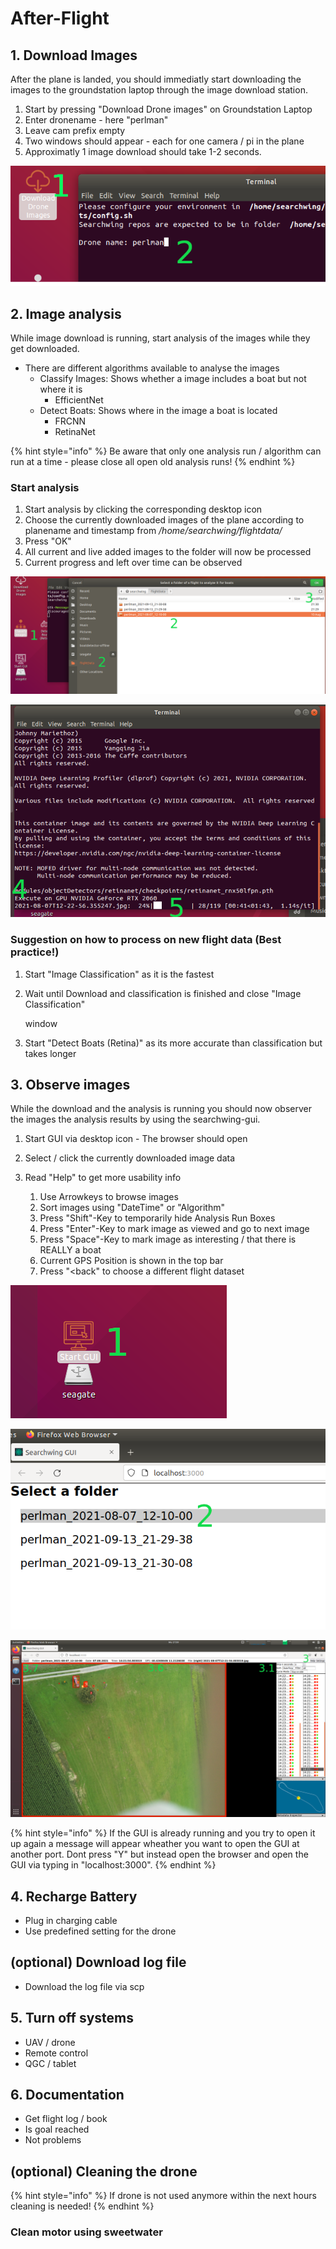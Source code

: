 # After-Flight

## 1. Download Images

After the plane is landed, you should immediatly start downloading the images to the groundstation laptop through the image download station.

1. Start by pressing "Download Drone images" on Groundstation Laptop
2. Enter dronename - here "perlman"
3. Leave cam prefix empty
4. Two windows should appear - each for one camera / pi in the plane
5. Approximatly 1 image download should take 1-2 seconds.

![](../.gitbook/assets/image%20%288%29.png)

## 2. Image analysis

While image download is running, start analysis of the images while they get downloaded.

* There are different algorithms available to analyse the images 
  * Classify Images: Shows whether a image includes a boat but not where it is
    * EfficientNet
  * Detect Boats: Shows where in the image a boat is located
    * FRCNN
    * RetinaNet

{% hint style="info" %}
Be aware that only one analysis run / algorithm can run at a time - please close all open old analysis runs!
{% endhint %}

### Start analysis

1. Start analysis by clicking the corresponding desktop icon
2. Choose the currently downloaded images of the plane according to planename and timestamp from _/home/searchwing/flightdata/_
3. Press "OK"
4. All current and live added images to the folder will now be processed
5. Current progress and left over time can be observed

![](../.gitbook/assets/image%20%2816%29.png)

![](../.gitbook/assets/image%20%2812%29.png)

### Suggestion on how to process on new flight data \(Best practice!\)

1. Start "Image Classification" as it is the fastest 
2. Wait until Download and classification is finished and close "Image Classification" 

   window

3. Start "Detect Boats \(Retina\)" as its more accurate than classification but takes longer

## 3. Observe images

While the download and the analysis is running you should now observer the images the analysis results by using the searchwing-gui.

1. Start GUI via desktop icon - The browser should open
2. Select / click the currently downloaded image data
3. Read "Help" to get more usability info

   1. Use Arrowkeys to browse images
   2. Sort images using "DateTime" or "Algorithm"
   3. Press "Shift"-Key to temporarily hide Analysis Run Boxes
   4. Press "Enter"-Key to mark image as viewed and go to next image
   5. Press "Space"-Key to mark image as interesting / that there is REALLY a boat
   6. Current GPS Position is shown in the top bar
   7. Press "&lt;back" to choose a different flight dataset

![](../.gitbook/assets/image%20%287%29.png)

![](../.gitbook/assets/image%20%289%29.png)

![](../.gitbook/assets/image%20%2814%29.png)

{% hint style="info" %}
If the GUI is already running and you try to open it up again a message will appear wheather you want to open the GUI at another port. Dont press "Y" but instead open the browser and open the GUI via typing in "localhost:3000".
{% endhint %}

## 4. Recharge Battery

* Plug in charging cable
* Use predefined setting for the drone

## \(optional\) Download log file

* Download the log file via scp

## 5. Turn off systems

* UAV / drone
* Remote control
* QGC / tablet

## 6. Documentation

* Get flight log / book
* Is goal reached
* Not problems

## \(optional\) Cleaning the drone

{% hint style="info" %}
If drone is not used anymore within the next hours cleaning is needed!
{% endhint %}

### Clean motor using sweetwater

